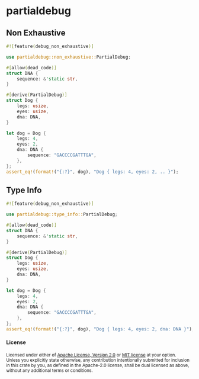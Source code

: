 # partialdebug

## Non Exhaustive

```rust
#![feature(debug_non_exhaustive)]

use partialdebug::non_exhaustive::PartialDebug;

#[allow(dead_code)]
struct DNA {
    sequence: &'static str,
}

#[derive(PartialDebug)]
struct Dog {
    legs: usize,
    eyes: usize,
    dna: DNA,
}

let dog = Dog {
    legs: 4,
    eyes: 2,
    dna: DNA {
        sequence: "GACCCCGATTTGA",
    },
};
assert_eq!(format!("{:?}", dog), "Dog { legs: 4, eyes: 2, .. }");
```

## Type Info

```rust
#![feature(debug_non_exhaustive)]

use partialdebug::type_info::PartialDebug;

#[allow(dead_code)]
struct DNA {
    sequence: &'static str,
}

#[derive(PartialDebug)]
struct Dog {
    legs: usize,
    eyes: usize,
    dna: DNA,
}

let dog = Dog {
    legs: 4,
    eyes: 2,
    dna: DNA {
        sequence: "GACCCCGATTTGA",
    },
};
assert_eq!(format!("{:?}", dog), "Dog { legs: 4, eyes: 2, dna: DNA }");
```

#### License
<sup>
Licensed under either of <a href="LICENSE-APACHE">Apache License, Version
2.0</a> or <a href="LICENSE-MIT">MIT license</a> at your option.
</sup>

<br>

<sub>
Unless you explicitly state otherwise, any contribution intentionally submitted
for inclusion in this crate by you, as defined in the Apache-2.0 license, shall
be dual licensed as above, without any additional terms or conditions.
</sub>
